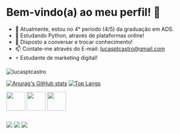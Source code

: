 # Bem-vindo(a) ao meu perfil! 👋

- 🔭 Atualmente, estou no 4° período (4/5) da graduação em ADS.
- 🌱 Estudando Python, através de plataformas online!
- 💬 Disposto a conversar e trocar conhecimento!
- 📫 Contate-me através do E-mail: lucasptcastro@gmail.com
- ⚡ Estudante de marketing digital!
<img src="https://komarev.com/ghpvc/?username=lucasptcastro&color=green" alt="lucasptcastro" /> 

[![Anurag's GitHub stats](https://github-readme-stats.vercel.app/api?username=lucasptcastro&theme=radical&show_icons=true)](https://github.com/anuraghazra/github-readme-stats)
[![Top Langs](https://github-readme-stats.vercel.app/api/top-langs/?username=lucasptcastro&layout=compact)](https://github.com/anuraghazra/github-readme-stats)

<div>
  <img align="center" height="50" width="50" src='https://cdn.jsdelivr.net/gh/devicons/devicon/icons/python/python-original.svg'>
  <img align="center" height="50" width="50" src='https://cdn.jsdelivr.net/gh/devicons/devicon/icons/mysql/mysql-original.svg'>
  <img align="center" height="50" width="50" src='https://cdn.jsdelivr.net/gh/devicons/devicon/icons/csharp/csharp-original.svg'>
</div>

##

<div>
  <a href="https://instagram.com/lucasptcastro" target="_blank"><img src="https://img.shields.io/badge/Instagram-E4405F?style=for-the-badge&logo=instagram&logoColor=white"
target="_blank"></a>
  <a href="https://discord.com/channels/@me/870860890319233065" target="_blank"><img src="https://img.shields.io/badge/Discord-7289DA?style=for-the-badge&logo=discord&logoColor=white"
target="_blank"></a> 
<a href="https://steamcommunity.com/profiles/76561198140310572/" target="_blank"><img src="https://img.shields.io/badge/Steam-000000?style=for-the-badge&logo=steam&logoColor=white"
target="_blank"></a>
</div>
